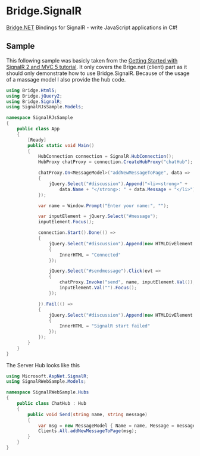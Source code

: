 # Bridge.SignalR

[Bridge.NET](http://bridge.net/) Bindings for SignalR - write JavaScript applications in C#!

## Sample

This following sample was basicly taken from the [Getting Started with SignalR 2 and MVC 5 tutorial](http://www.asp.net/signalr/overview/getting-started/tutorial-getting-started-with-signalr-and-mvc). It only covers the Brige.net (client) part as it should only demonstrate how to use Bridge.SignalR. Because of the usage of a massage model I also provide the hub code.

```csharp
using Bridge.Html5;
using Bridge.jQuery2;
using Bridge.SignalR;
using SignalRJsSample.Models;

namespace SignalRJsSample
{
    public class App
    {
        [Ready]
        public static void Main()
        {
            HubConnection connection = SignalR.HubConnection();
            HubProxy chatProxy = connection.CreateHubProxy("chatHub");

            chatProxy.On<MessageModel>("addNewMessageToPage", data =>
            {
                jQuery.Select("#discussion").Append("<li><strong>" +
                    data.Name + "</strong>: " + data.Message + "</li>");
            });

            var name = Window.Prompt("Enter your name:", "");

            var inputElement = jQuery.Select("#message");
            inputElement.Focus();

            connection.Start().Done(() =>
            {
                jQuery.Select("#discussion").Append(new HTMLDivElement
                {
                    InnerHTML = "Connected"
                });

                jQuery.Select("#sendmessage").Click(evt =>
                {
                    chatProxy.Invoke("send", name, inputElement.Val());
                    inputElement.Val("").Focus();
                });

            }).Fail(() =>
            {
                jQuery.Select("#discussion").Append(new HTMLDivElement
                {
                    InnerHTML = "SignalR start failed"
                });
            });
        }
    }
}
```

The Server Hub looks like this

```csharp
using Microsoft.AspNet.SignalR;
using SignalRWebSample.Models;

namespace SignalRWebSample.Hubs
{
    public class ChatHub : Hub
    {
        public void Send(string name, string message)
        {
            var msg = new MessageModel { Name = name, Message = message };
            Clients.All.addNewMessageToPage(msg);
        }
    }
}
```
